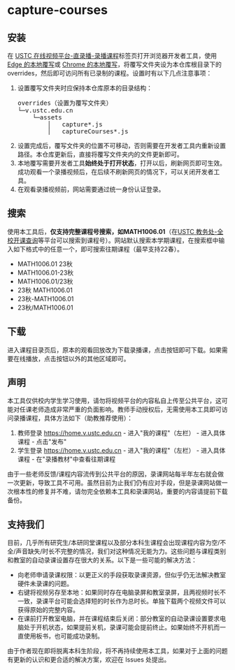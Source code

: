 # capture-courses

## 安装
在 [USTC 在线视频平台-直录播-录播课程](https://v.ustc.edu.cn/capture-course/)标签页打开浏览器开发者工具，使用 [Edge 的本地覆写](https://learn.microsoft.com/zh-cn/microsoft-edge/devtools-guide-chromium/javascript/overrides)或 [Chrome 的本地覆写](https://developer.chrome.com/docs/devtools/overrides?hl=zh-cn)，将覆写文件夹设为本仓库根目录下的 overrides，然后即可访问所有已录制的课程。设置时有以下几点注意事项：
1. 设置覆写文件夹时应保持本仓库原本的目录结构：  
   <pre>
   overrides（设置为覆写文件夹）   
   └─v.ustc.edu.cn
       └─assets
           │   capture*.js
           │   captureCourses*.js
   </pre>
2. 设置完成后，覆写文件夹的位置不可移动，否则需要在开发者工具内重新设置路径。本仓库更新后，直接将覆写文件夹内的文件更新即可。
3. 本地覆写需要开发者工具**始终处于打开状态**，打开以后，刷新网页即可生效。成功观看一个录播视频后，在后续不刷新网页的情况下，可以关闭开发者工具。
4. 在观看录播视频前，网站需要通过统一身份认证登录。

## 搜索
使用本工具后，**仅支持完整课程号搜索，如MATH1006.01**（在[USTC 教务处-全校开课查询](https://catalog.ustc.edu.cn/query/lesson)等平台可以搜索到课程号）。网站默认搜索本学期课程，在搜索框中输入如下格式中的任意一个，即可搜索往期课程（最早支持22春）。
- MATH1006.01 23秋
- MATH1006.01-23秋
- MATH1006.01/23秋
- 23秋 MATH1006.01
- 23秋-MATH1006.01
- 23秋/MATH1006.01

## 下载
进入课程目录页后，原本的观看回放改为下载录播课，点击按钮即可下载。如果需要在线播放，点击按钮以外的其他区域即可。

## 声明
本工具仅供校内学生学习使用，请勿将视频平台的内容私自上传至公共平台，这可能对任课老师造成非常严重的负面影响。教师手动授权后，无需使用本工具即可访问录播课程，具体方法如下（助教推荐使用）：
   1. 教师登录 https://home.v.ustc.edu.cn - 进入"我的课程"（左栏） - 进入具体课程 - 点击"发布"
   2. 学生登录 https://home.v.ustc.edu.cn - 进入"我的课程"（左栏） - 进入具体课程 - 在"录播教材"中查看往期课程

由于一些老师反馈/课程内容流传到公共平台的原因，录课网站每半年左右就会做一次更新，导致工具不可用。虽然目前为止我们仍有应对手段，但是录课网站做一次根本性的修复并不难，请勿完全依赖本工具和录课网站，重要的内容请提前下载备份。

## 支持我们
目前，几乎所有研究生/本研同堂课程以及部分本科生课程会出现课程内容为空/不全/声音缺失/时长不完整的情况，我们对这种情况无能为力。这些问题与课程类别和教室的自动录课设置存在很大的关系。以下是一些可能的解决方法：
- 向老师申请录课权限：以更正义的手段获取录课资源，但似乎仍无法解决教室硬件未录课的问题。
- 右键将视频另存至本地：如果同时存在电脑录屏和教室录屏，且两视频时长不一致，录课平台可能会选择短的时长作为总时长。单独下载两个视频文件可以获得原始的完整内容。
- 在课前打开教室电脑，并在课程结束后关闭：部分教室的自动录课设置要求电脑处于开机状态，如果提前关机，录课可能会提前终止。如果始终不开机而一直使用板书，也可能成功录制。

由于作者现在即将脱离本科生阶段，将不再持续使用本工具，如果对于上面的问题有更新的认识和更合适的解决方案，欢迎在 Issues 处提出。